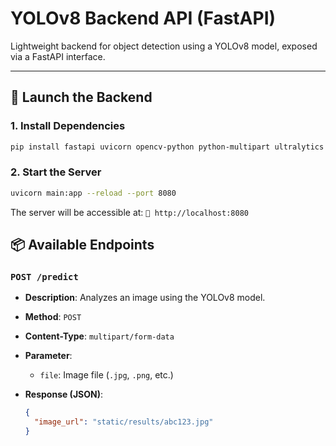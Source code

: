 # YOLOv8 Backend API (FastAPI)

Lightweight backend for object detection using a YOLOv8 model, exposed via a FastAPI interface.

---

## 🚀 Launch the Backend

### 1. Install Dependencies

```bash
pip install fastapi uvicorn opencv-python python-multipart ultralytics
```

### 2. Start the Server

```bash
uvicorn main:app --reload --port 8080
```

The server will be accessible at: `📍 http://localhost:8080`

## 📦 Available Endpoints

### `POST /predict`

* **Description**: Analyzes an image using the YOLOv8 model.

* **Method**: `POST`

* **Content-Type**: `multipart/form-data`

* **Parameter**:

  * `file`: Image file (`.jpg`, `.png`, etc.)

* **Response (JSON)**:

  ```json
  {
    "image_url": "static/results/abc123.jpg"
  }
  ```
